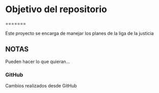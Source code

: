 # Objetivo del repositorio
=======

Este proyecto se encarga de manejar los planes de la liga de la justicia

## NOTAS
Pueden hacer lo que quieran...

### GitHub
Cambios realizados desde GitHub

